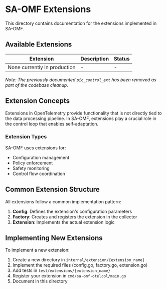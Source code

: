 # SA-OMF Extensions

This directory contains documentation for the extensions implemented in SA-OMF.

## Available Extensions

| Extension | Description | Status |
|-----------|-------------|--------|
| None currently in production | - | - |

*Note: The previously documented `pic_control_ext` has been removed as part of the codebase cleanup.*

## Extension Concepts

Extensions in OpenTelemetry provide functionality that is not directly tied to the data processing pipeline. In SA-OMF, extensions play a crucial role in the control loop that enables self-adaptation.

### Extension Types

SA-OMF uses extensions for:
- Configuration management
- Policy enforcement
- Safety monitoring
- Control flow coordination

## Common Extension Structure

All extensions follow a common implementation pattern:

1. **Config**: Defines the extension's configuration parameters
2. **Factory**: Creates and registers the extension in the collector
3. **Extension**: Implements the actual extension logic

## Implementing New Extensions

To implement a new extension:

1. Create a new directory in `internal/extension/{extension_name}`
2. Implement the required files (config.go, factory.go, extension.go)
3. Add tests in `test/extensions/{extension_name}`
4. Register your extension in `cmd/sa-omf-otelcol/main.go`
5. Document in this directory